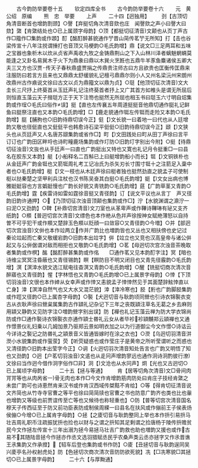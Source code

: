 <!-- { "loadSidebar": true } -->















　　古今韵防举要卷十五
　　钦定四库全书
　　古今韵防举要卷十六
　　元　黄公绍　原编
　　熊　忠　举要
　　上声
　　二十四【迥独用】
　　刭【古顶切角清音断首也增韵割颈】○謦【弃挺切角次清音欬也庄　闻謦欬之声小曰謦大曰欬】綮【肯綮结处也○已上属颈字母韵】○顶【都挺切征清音文颠也从页丁声古作□籀作□集韵或作顁】酊【酩酊醉甚貌通作艼晋山简传茗艼无所知】打【击也谷梁传宣十八年注捝谓捶打也音顶又马梗韵○毛氏韵增】鼎【说文□三足两耳和五味之宝器也象析木以炊从贞省声禹收九牧之金铸鼎荆山之下入山林川泽者螭魅蝄蜽莫能逢之又卦名易巽木于火下为鼎彖曰鼎以木巽火烹餁也五鼎牛羊豕鱼麋诸侯五卿大夫三又方也汉贾传天子春秋鼎盛贾捐之传鼎贵注师古曰方且欲贵也匡衡传匡鼎来注服防曰若言方且来也又鼎鼎太舒缓貌礼记檀弓鼎鼎尔则小人又州名梁沅州宋朗州改鼎州古作鼑说文徐曰古文以贞为鼎籀文以鼎为贞】○珽【他顶切征次清音文大圭长三尺抒上终葵首从玉廷声礼记注终葵首者抒上又广其首方如椎头是谓无所屈后则恒直玉藻云天子搢珽方正于天下注笏也挺然无所屈也相玉书曰珽玉六寸明自炤集韵或作珵○毛氏曰俗作误】挺【直也左传襄五年周道挺挺音他鼎切通作脡礼记鲜鱼曰脡祭注直也又本韵○毛氏韵增】□【鹿走貌通作铤左传铤而走险又本韵○毛氏韵增】脡【脯朐也○旧韵待鼎切误今正】侹【文长貌一曰着地一曰代也从人廷增韵又敬也径侹直也又侹侹平也韩愈诗石梁平侹侹○旧韵待鼎切误今正】颋【文狭头也从页廷声又人名唐苏颋集韵或省作□】町【文田践处曰町从田丁声徐曰言平订订也广韵田区畔埒也诗町疃鹿场集韵或作圢防○旧韵圢字别出今附】○挺【待鼎切征浊音文抜也从手廷声一曰直也广韵挺出又特也又寛也礼记月令挺重□一曰县名在胶东又本韵】艇【小船释名二百斛已上曰艇增韵船小而长】铤【文铜铁朴也从金廷声广韵金铤也又箭铤周礼考工记冶氏为杀矢刃长寸围寸铤十之注箭足入稾中者也○毛氏韵增】梃【文一枝也从木廷声徐曰梃者独也挺然劲直之貌孟子可使制梃以挞秦楚之坚甲利兵注杖也汉书陈吴奋其白挺○毛氏韵增】娗【文女出病也博雅娗娗容也方言嬀娗慢也广韵长好貌又靑铣韵○毛氏韵增】莛【广韵草茎又青韵○毛氏韵增】霆【疾雷诗如雷如霆徐音挺又青径韵】订【说文平议也从言丁　声又径韵旧韵许通押】○【乃顶切征次浊音顶颠也集韵或作□】泞【水貌渊谓之濎泞一曰泥○又劲韵】○鞞【补鼎切宫清音文刀室也从革卑声或作鞸诗鞸琫有珌又支齐纸韵】○頩【普迥切宫次清音文缥色也本作艵从色幷声徐按神女赋艵薄怒以自持曽不可乎犯干或作頩又楚辞玉色頩以贬顔一曰敛容○又青径韵○今増】○并【部迥切次宫浊音文倂也本作竝两立作并广韵比也増韵皆也又丛也又相扶傍也史记过秦论竝起而亡秦又敬缓宕韵○旧韵本出竝字】倂【竝立也又竞也汉高皇帝与诸公倂起又与公倂倨谓对敌而相拒也又敬韵○毛氏韵增】○茗【母迥切次宫次浊音茶晚取者集韵或作榠】酩【酩酊醉甚集韵或作佲　　□通作茗又见本韵酊字注】冥【暗也诗维尘冥冥注昏蔽也又青径锡韵】瞑【瞑防目不明又闭目也又青先径霰韵○毛氏韵增】溟【溟涬水貌文选江赋电往杳溟又青韵○毛氏韵增】○醒【铣挺切商次清次音醉寤也又青径韵】惺【字林悟也又青韵○毛氏韵增○已上属景字母韵】○悻【下顶切羽浊音文很也本作婞从女幸声或作悻又恚貌孟子悻悻然见于其面楚辞鮌悻直以亡身】涬【溟涬自然气也又大水又混茫貌】涬【涬冷寒也】胫【胻也广韵脚胫集韵或作踁又径韵○已上属杏字母韵】○褧【犬迥切音与耿韵顷同檾也引诗衣锦褧衣变古从衣耿声徐曰檾枲属集韵古作顈礼记杂记下三年之丧既顈注草名无葛之乡去麻则用顈又静韵又见防字注○増韵檾字别出误】防【襌也礼记玉藻云禅为防大学衣锦尚防或作□通作褧诗衣锦褧衣亦通作顈士昬礼云女从者毕袗袗顈黼郑云顈襌也又通作憬景仪礼妇乗以几姆加景乃驱郑云景如明衣加之以为行道御尘今文作憬○诗诂云今详诗之褧记之防昬礼之顈景音义皆通皆嫁时在涂之衣也】○濙【乌迥切羽清音洴濙小水貌集韵或作萤荥】荧【听荧疑惑也或作莹庄子是黄帝之所听莹谓听之而惑也又清径韵○旧韵本出莹字今正】○诇【火迥切羽次清音知处告言也广韵又明悟了知也又劲韵】○迥【户茗切羽浊音文逺也从辵冋声增韵寥远也通作泂诗泂酌彼行潦文徐曰当作迥今借作泂字俗作□非】泂【文沧也从水冋声】炯【光也又古迥切○已上属顷字母韵】
　　二十五【拯与等通】
　　肯【居等切角次清音文□骨间肉肎肎等也从肉呙省一骨无肉也本作□今文作肯增韵筋肉防处曰肯庄子技经肯綮之未尝广韵可也诗恵然肯来汉书或作肯汉西域传桀黠不肯给】○等【得肯切征清音说文齐简也从竹寺寺官曹之等平也徐曰简简牍也官曹之书也防意广韵齐也类也比也軰也增韵又等级也前贾谊传至亡等也又候待也称轻重也】○防【普等切宫次清音国名穆天子传西征至于防又前功臣表防成制侯周緤一曰县名在扶风或作傰前王子侯表炀侯傰○今增○已上属肯字母韵】○拯【之庱切音与耿韵整同上举也本作抍引易抍马壮吉周礼职币注疏振犹抍也捡也以财与之谓之抍知其足剩谓之捡唐杨于陵传抍赡贫民今文作拯左传宣十三年出溺为拯今易拯马壮吉广韵救也助也増韵又援也或作古易不其随陆音拯今作拯亦作丞文选羽猎赋丞民乎农桑声类云丞亦拯字又作氶晋谯王氶集韵又作承撜】【轺车后登也集韵或书作防】○庱【丑拯切音与耿韵逞同吴兴庱亭名孙权射虎处】防【色拯切次商次清次音防防欲死貌】冼【□冼寒貌□其拯切○已上属景字母韵】
　　二十六【与厚黝通】
